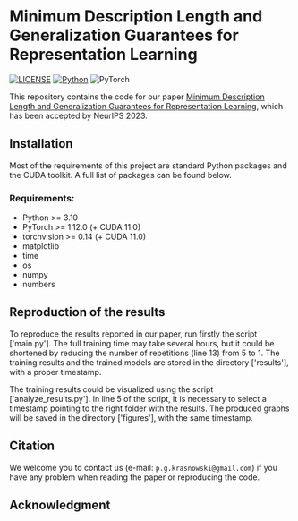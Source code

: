 # Minimum Description Length and Generalization Guarantees for Representation Learning

[![LICENSE](https://img.shields.io/badge/license-MIT-green)](https://github.com/PiotrKrasnowski/MDL_and_Generalization_Guarantees_for_Representation_Learning/blob/main/LICENSE.md)
[![Python](https://img.shields.io/badge/python-3.10-blue.svg)](https://www.python.org/)
![PyTorch](https://img.shields.io/badge/pytorch-1.12.1-%237732a8)

This repository contains the code for our paper [Minimum Description Length and Generalization Guarantees for Representation Learning](), which has been accepted by NeurIPS 2023.

## Installation

Most of the requirements of this project are standard Python packages and the CUDA toolkit. A full list of packages can be found below. 

### Requirements:
- Python >= 3.10
- PyTorch >= 1.12.0 (+ CUDA 11.0)
- torchvision >= 0.14 (+ CUDA 11.0)
- matplotlib
- time
- os
- numpy
- numbers

## Reproduction of the results

To reproduce the results reported in our paper, run firstly the script ['main.py']. The full training time may take several hours, but it could be shortened by reducing the number of repetitions (line 13) from 5 to 1. The training results and the trained models are stored in the directory ['results'], with a proper timestamp. 

The training results could be visualized using the script ['analyze_results.py']. In line 5 of the script, it is necessary to select a timestamp pointing to the right folder with the results. The produced graphs will be saved in the directory ['figures'], with the same timestamp. 

## Citation

We welcome you to contact us (e-mail: ```p.g.krasnowski@gmail.com```) if you have any problem when reading the paper or reproducing the code.

## Acknowledgment
